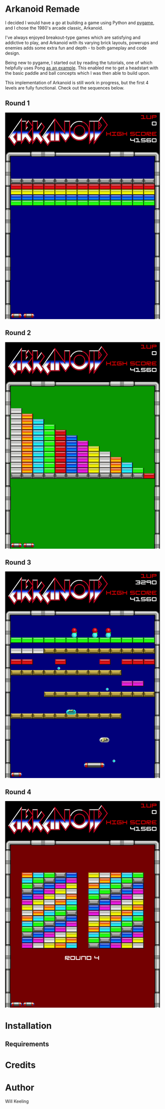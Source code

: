 Arkanoid Remade
===============

I decided I would have a go at building a game using Python and [pygame](http://www.pygame.org/), and I chose the 1980's arcade classic, Arkanoid.

I've always enjoyed breakout-type games which are satisfying and addictive to play, and Arkanoid with its varying brick layouts, powerups and enemies adds some extra fun and depth - to both gameplay and code design.

Being new to pygame, I started out by reading the tutorials, one of which helpfully uses Pong [as an example](http://www.pygame.org/docs/tut/tom/MakeGames.html). This enabled me to get a headstart with the basic paddle and ball concepts which I was then able to build upon.

This implementation of Arkanoid is still work in progress, but the first 4 levels are fully functional. Check out the sequences below.

Round 1
-------

![Round 1](./docs/img/round1.gif "Round 1")

Round 2
-------

![Round 2](./docs/img/round2.gif "Round 2")

Round 3
-------

![Round 3](./docs/img/round3.gif "Round 3")

Round 4
-------

![Round 4](./docs/img/round4.gif "Round 4")

Installation
============

Requirements
------------


Credits
=======


Author
======

Will Keeling
